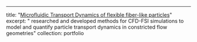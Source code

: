 ---
title: "[Microfluidic Transport Dynamics of flexible fiber-like particles](https://github.com/ThomasMHNguyen/Simple_Shear_Migration)"
excerpt: " researched and developed methods for CFD-FSI simulations to model and quantify particle transport dynamics in constricted flow geometries"
collection: portfolio

